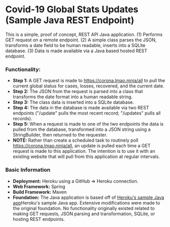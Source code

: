 # Covid-19 Global Stats Updates (Sample Java REST Endpoint)

This is a simple, proof of concept, REST API Java application. (1) Performs GET request on a remote endpoint. (2) A simple class parses the JSON, transforms a date field to be human readable, inserts into a SQLite database. (3) Data is made available via a Java based hosted REST endpoint.

### Functionality:
- **Step 1:** A GET request is made to https://corona.lmao.ninja/all to pull the current global status for cases, losses, recovered, and the current date.
- **Step 2:** The JSON from the request is parsed into a class that transforms the date format into a human readable string.
- **Step 3:** The class data is inserted into a SQLite database.
- **Step 4:** The data in the database is made available via two REST endpoints ("/update" pulls the most recent record; "/updates" pulls all records).
- **Step 5:** When a request is made to one of the two endpoints the data is pulled from the database, transformed into a JSON string using a StringBuilder, then returned to the requester.
- **NOTE:** Rather than create a scheduled task to routinely poll https://corona.lmao.ninja/all, an update is pulled each time a GET request is made to this application. The intention is to use it with an existing website that will pull from this application at regular intervals.

### Basic Information
- **Deployment:** Heroku using a GitHub => Heroku connection.
- **Web Framework:** Spring
- **Build Framework:** Maven
- **Foundation:** The Java application is based off of [Heroku's sample Java app]Heroku's sample Java app. Extensive modifications were made to the original foundation. No functionality originally existed related to making GET requests, JSON parsing and transformation, SQLite, or hosting REST endpoints.

[Heroku's sample Java app]: (https://github.com/heroku/java-getting-started)
